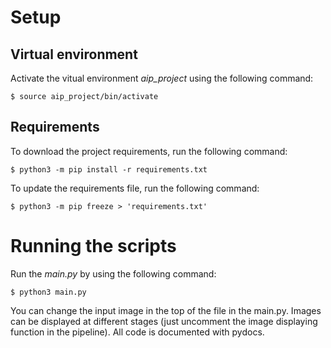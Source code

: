 # Setup

## Virtual environment

Activate the vitual environment _aip_project_ using the following command:

```console
$ source aip_project/bin/activate
```

## Requirements

To download the project requirements, run the following command:

```console
$ python3 -m pip install -r requirements.txt
```

To update the requirements file, run the following command:

```console
$ python3 -m pip freeze > 'requirements.txt'
```


# Running the scripts

Run the _main.py_ by using the following command:

```console
$ python3 main.py
```

You can change the input image in the top of the file in the main.py. Images can be displayed at different stages (just uncomment the image displaying function in the pipeline). All code is documented with pydocs. 
